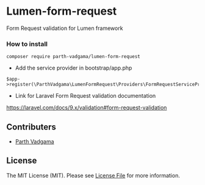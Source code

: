 # Lumen-form-request
Form Request validation for Lumen framework

### How to install

```
composer require parth-vadgama/lumen-form-request
```

* Add the service provider in bootstrap/app.php

```
$app->register(\ParthVadgama\LumenFormRequest\Providers\FormRequestServiceProvider::class);
```


* Link for Laravel Form Request validation documentation

https://laravel.com/docs/9.x/validation#form-request-validation


## Contributers
- [Parth Vadgama](https://github.com/marcellus-ku-238)

## License

The MIT License (MIT). Please see [License File](LICENSE.md) for more information.

